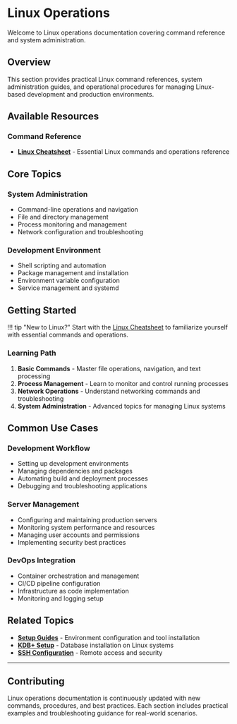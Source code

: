 # Linux Operations

Welcome to Linux operations documentation covering command reference and system administration.

## Overview

This section provides practical Linux command references, system administration guides, and operational procedures for managing Linux-based development and production environments.

## Available Resources

### Command Reference
- **[Linux Cheatsheet](cheatsheet.md)** - Essential Linux commands and operations reference

## Core Topics

### System Administration
- Command-line operations and navigation
- File and directory management
- Process monitoring and management
- Network configuration and troubleshooting

### Development Environment
- Shell scripting and automation
- Package management and installation
- Environment variable configuration
- Service management and systemd

## Getting Started

!!! tip "New to Linux?"
    Start with the [Linux Cheatsheet](cheatsheet.md) to familiarize yourself with essential commands and operations.

### Learning Path
1. **Basic Commands** - Master file operations, navigation, and text processing
2. **Process Management** - Learn to monitor and control running processes
3. **Network Operations** - Understand networking commands and troubleshooting
4. **System Administration** - Advanced topics for managing Linux systems

## Common Use Cases

### Development Workflow
- Setting up development environments
- Managing dependencies and packages
- Automating build and deployment processes
- Debugging and troubleshooting applications

### Server Management  
- Configuring and maintaining production servers
- Monitoring system performance and resources
- Managing user accounts and permissions
- Implementing security best practices

### DevOps Integration
- Container orchestration and management
- CI/CD pipeline configuration
- Infrastructure as code implementation
- Monitoring and logging setup

## Related Topics

- **[Setup Guides](/setup/)** - Environment configuration and tool installation
- **[KDB+ Setup](/kdb/setup.md)** - Database installation on Linux systems
- **[SSH Configuration](/setup/ssh-server.md)** - Remote access and security

---

## Contributing

Linux operations documentation is continuously updated with new commands, procedures, and best practices. Each section includes practical examples and troubleshooting guidance for real-world scenarios.